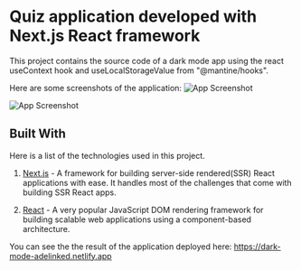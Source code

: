 # Quiz application developed with Next.js React framework

This project contains the source code of a dark mode app using the react useContext hook and useLocalStorageValue from "@mantine/hooks".

Here are some screenshots of the application:
![App Screenshot](https://i.postimg.cc/NfSXZ9FY/Screenshot-1.png)

![App Screenshot](https://i.postimg.cc/DzwB9RyV/Screenshot-2.png)

## Built With

Here is a list of the technologies used in this project.

1. [Next.js](https://learnnextjs.com/) - A framework for building server-side rendered(SSR) React applications with ease. It handles most of the challenges that come with building SSR React apps.

2. [React](https://reactjs.org/) - A very popular JavaScript DOM rendering framework for building scalable web applications using a component-based architecture.

You can see the the result of the application deployed here: https://dark-mode-adelinked.netlify.app
